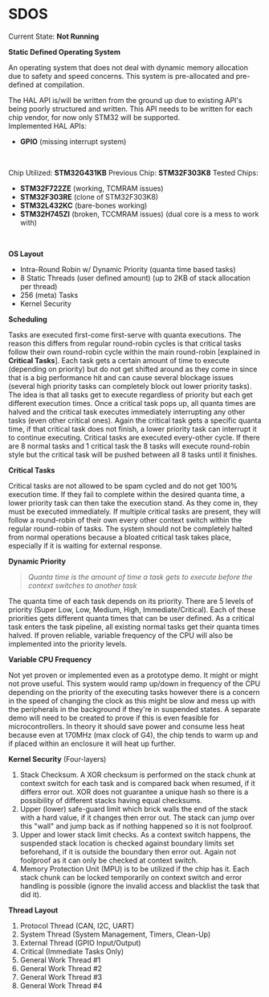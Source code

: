 

# SDOS
Current State: **Not Running**

**Static Defined Operating System**

An operating system that does not deal with dynamic memory allocation due to safety and speed concerns. This system is pre-allocated and pre-defined at compilation.

The HAL API is/will be written from the ground up due to existing API's being poorly structured and written. This API needs to be written for each chip vendor, for now only STM32 will be supported.
<br/>
Implemented HAL APIs:

 - **GPIO** (missing interrupt system)
<br/>

Chip Utilized: **STM32G431KB**
Previous Chip: **STM32F303K8**
Tested Chips: 
 - **STM32F722ZE** (working, TCMRAM issues)
 - **STM32F303RE** (clone of STM32F303K8)
 - **STM32L432KC** (bare-bones working)
 - **STM32H745ZI** (broken, TCCMRAM issues) (dual core is a mess to work with)
<br/>

**OS Layout**

 - Intra-Round Robin w/ Dynamic Priority (quanta time based tasks)
 - 8 Static Threads (user defined amount) (up to 2KB of stack allocation per thread)
 - 256 (meta) Tasks
 - Kernel Security

**Scheduling**

Tasks are executed first-come first-serve with quanta executions. The reason this differs from regular round-robin cycles is that critical tasks follow their own round-robin cycle within the main round-robin [explained in **Critical Tasks**]. Each task gets a certain amount of time to execute (depending on priority) but do not get shifted around as they come in since that is a big performance hit and can cause several blockage issues (several high priority tasks can completely block out lower priority tasks). The idea is that all tasks get to execute regardless of priority but each get different execution times. Once a critical task pops up, all quanta times are halved and the critical task executes immediately interrupting any other tasks (even other critical ones). Again the critical task gets a specific quanta time, if that critical task does not finish, a lower priority task can interrupt it to continue executing. Critical tasks are executed every-other cycle. If there are 8 normal tasks and 1 critical task the 8 tasks will execute round-robin style but the critical task will be pushed between all 8 tasks until it finishes.

**Critical Tasks**

Critical tasks are not allowed to be spam cycled and do not get 100% execution time. If they fail to complete within the desired quanta time, a lower priority task can then take the execution stand. As they come in, they must be executed immediately. If multiple critical tasks are present, they will follow a round-robin of their own every other context switch within the regular round-robin of tasks. The system should not be completely halted from normal operations because a bloated critical task takes place, especially if it is waiting for external response.

**Dynamic Priority**

> *Quanta time is the amount of time a task gets to execute before the context switches to another task*

The quanta time of each task depends on its priority. There are 5 levels of priority (Super Low, Low, Medium, High, Immediate/Critical). Each of these priorities gets different quanta times that can be user defined. As a critical task enters the task pipeline, all existing normal tasks get their quanta times halved. If proven reliable, variable frequency of the CPU will also be implemented into the priority levels.

**Variable CPU Frequency**

Not yet proven or implemented even as a prototype demo. It might or might not prove useful. This system would ramp up/down in frequency of the CPU depending on the priority of the executing tasks however there is a concern in the speed of changing the clock as this might be slow and mess up with the peripherals in the background if they're in suspended states. A separate demo will need to be created to prove if this is even feasible for microcontrollers. In theory it should save power and consume less heat because even at 170MHz (max clock of G4), the chip tends to warm up and if placed within an enclosure it will heat up further.

**Kernel Security**
(Four-layers)
 1. Stack Checksum. A XOR checksum is performed on the stack chunk at context switch for each task and is compared back when resumed, if it differs error out. XOR does not guarantee a unique hash so there is a possibility of different stacks having equal checksums.
 2. Upper (lower) safe-guard limit which brick walls the end of the stack with a hard value, if it changes then error out. The stack can jump over this "wall" and jump back as if nothing happened so it is not foolproof.
 3. Upper and lower stack limit checks. As a context switch happens, the suspended stack location is checked against boundary limits set beforehand, if it is outside the boundary then error out. Again not foolproof as it can only be checked at context switch.
 4. Memory Protection Unit (MPU) is to be utilized if the chip has it. Each stack chunk can be locked temporarily on context switch and error handling is possible (ignore the invalid access and blacklist the task that did it).

**Thread Layout**

 1. Protocol Thread (CAN, I2C, UART)
 2. System Thread (System Management, Timers, Clean-Up)
 3. External Thread (GPIO Input/Output)
 4. Critical (Immediate Tasks Only)
 5. General Work Thread #1
 6. General Work Thread #2
 7. General Work Thread #3
 8. General Work Thread #4

